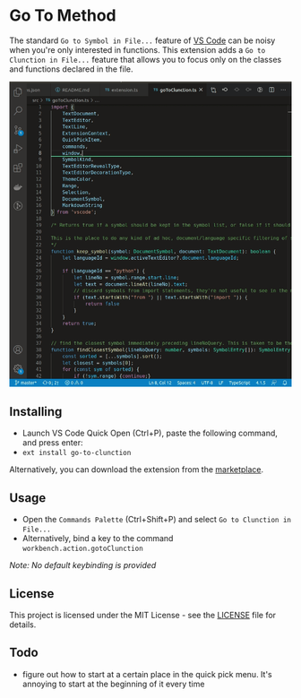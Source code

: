 # Go To Method
The standard `Go to Symbol in File...` feature of [VS Code](https://github.com/Microsoft/vscode) can be noisy when you're only interested in functions. This extension adds a `Go to Clunction in File...` feature that allows you to focus only on the classes and functions declared in the file.

![Usage](images/clunction_junction_whats_ur_function.gif)

## Installing
* Launch VS Code Quick Open (Ctrl+P), paste the following command, and press enter:
* `ext install go-to-clunction`

Alternatively, you can download the extension from the [marketplace](https://marketplace.visualstudio.com/items?itemName=trixnz.go-to-method).

## Usage
* Open the `Commands Palette` (Ctrl+Shift+P) and select `Go to Clunction in File...`
* Alternatively, bind a key to the command `workbench.action.gotoClunction`

*Note: No default keybinding is provided*

## License

This project is licensed under the MIT License - see the [LICENSE](LICENSE) file for details.

## Todo

- figure out how to start at a certain place in the quick pick menu. It's annoying to start at the beginning of it every time